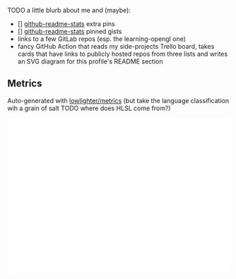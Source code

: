 TODO a little blurb about me
and (maybe):

  - [] [github-readme-stats](https://github.com/anuraghazra/github-readme-stats) extra pins
  - [] [github-readme-stats](https://github.com/anuraghazra/github-readme-stats) pinned gists
  - links to a few GitLab repos (esp. the learning-opengl one)
  - fancy GitHub Action that reads my side-projects Trello board, takes cards that have links to publicly hosted repos from three lists and writes an SVG diagram for this profile's README section


Metrics
-------

Auto-generated with [lowlighter/metrics](https://github.com/lowlighter/metrics)
(but take the language classification wih a grain of salt TODO where does HLSL come from?)

<picture>
  <img src="/github-metrics.svg" alt="Metrics">
</picture>
